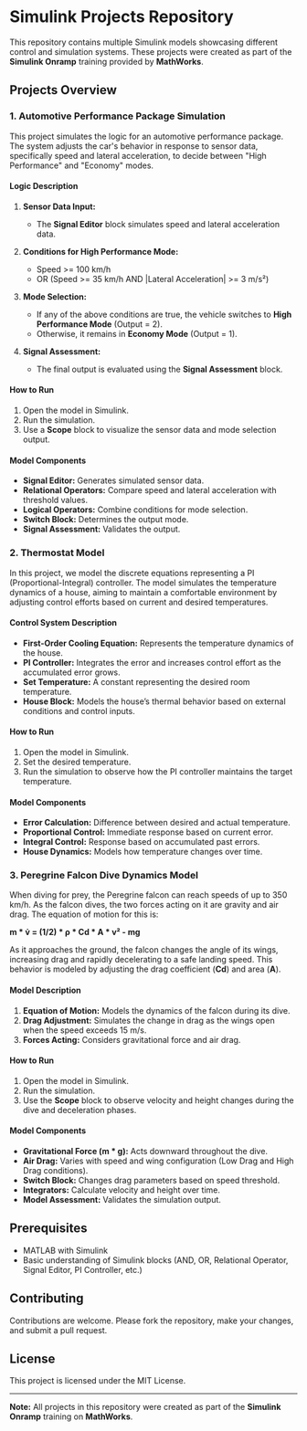 # Simulink Projects Repository

This repository contains multiple Simulink models showcasing different control and simulation systems. These projects were created as part of the **Simulink Onramp** training provided by **MathWorks**.

## Projects Overview

### 1. Automotive Performance Package Simulation

This project simulates the logic for an automotive performance package. The system adjusts the car's behavior in response to sensor data, specifically speed and lateral acceleration, to decide between "High Performance" and "Economy" modes.

#### Logic Description

1. **Sensor Data Input:**
   - The **Signal Editor** block simulates speed and lateral acceleration data.

2. **Conditions for High Performance Mode:**
   - Speed >= 100 km/h
   - OR (Speed >= 35 km/h AND |Lateral Acceleration| >= 3 m/s²)

3. **Mode Selection:**
   - If any of the above conditions are true, the vehicle switches to **High Performance Mode** (Output = 2).
   - Otherwise, it remains in **Economy Mode** (Output = 1).

4. **Signal Assessment:**
   - The final output is evaluated using the **Signal Assessment** block.

#### How to Run

1. Open the model in Simulink.
2. Run the simulation.
3. Use a **Scope** block to visualize the sensor data and mode selection output.

#### Model Components

- **Signal Editor:** Generates simulated sensor data.
- **Relational Operators:** Compare speed and lateral acceleration with threshold values.
- **Logical Operators:** Combine conditions for mode selection.
- **Switch Block:** Determines the output mode.
- **Signal Assessment:** Validates the output.

### 2. Thermostat Model

In this project, we model the discrete equations representing a PI (Proportional-Integral) controller. The model simulates the temperature dynamics of a house, aiming to maintain a comfortable environment by adjusting control efforts based on current and desired temperatures.

#### Control System Description

- **First-Order Cooling Equation:** Represents the temperature dynamics of the house.
- **PI Controller:** Integrates the error and increases control effort as the accumulated error grows.
- **Set Temperature:** A constant representing the desired room temperature.
- **House Block:** Models the house’s thermal behavior based on external conditions and control inputs.

#### How to Run

1. Open the model in Simulink.
2. Set the desired temperature.
3. Run the simulation to observe how the PI controller maintains the target temperature.

#### Model Components

- **Error Calculation:** Difference between desired and actual temperature.
- **Proportional Control:** Immediate response based on current error.
- **Integral Control:** Response based on accumulated past errors.
- **House Dynamics:** Models how temperature changes over time.

### 3. Peregrine Falcon Dive Dynamics Model

When diving for prey, the Peregrine falcon can reach speeds of up to 350 km/h. As the falcon dives, the two forces acting on it are gravity and air drag. The equation of motion for this is:

**m * v̇ = (1/2) * ρ * Cd * A * v² - mg**

As it approaches the ground, the falcon changes the angle of its wings, increasing drag and rapidly decelerating to a safe landing speed. This behavior is modeled by adjusting the drag coefficient (**Cd**) and area (**A**).

#### Model Description

1. **Equation of Motion:** Models the dynamics of the falcon during its dive.
2. **Drag Adjustment:** Simulates the change in drag as the wings open when the speed exceeds 15 m/s.
3. **Forces Acting:** Considers gravitational force and air drag.

#### How to Run

1. Open the model in Simulink.
2. Run the simulation.
3. Use the **Scope** block to observe velocity and height changes during the dive and deceleration phases.

#### Model Components

- **Gravitational Force (m * g):** Acts downward throughout the dive.
- **Air Drag:** Varies with speed and wing configuration (Low Drag and High Drag conditions).
- **Switch Block:** Changes drag parameters based on speed threshold.
- **Integrators:** Calculate velocity and height over time.
- **Model Assessment:** Validates the simulation output.

## Prerequisites

- MATLAB with Simulink
- Basic understanding of Simulink blocks (AND, OR, Relational Operator, Signal Editor, PI Controller, etc.)

## Contributing

Contributions are welcome. Please fork the repository, make your changes, and submit a pull request.

## License

This project is licensed under the MIT License.

---

**Note:** All projects in this repository were created as part of the **Simulink Onramp** training on **MathWorks**.

